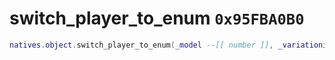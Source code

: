 # switch_player_to_enum `0x95FBA0B0`

```lua
natives.object.switch_player_to_enum(_model --[[ number ]], _variationid --[[ number ]])
```